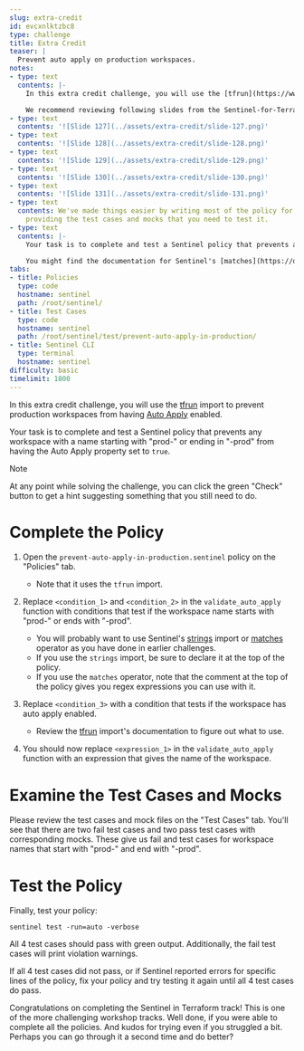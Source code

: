 ```yaml
---
slug: extra-credit
id: evcxnlktzbc8
type: challenge
title: Extra Credit
teaser: |
  Prevent auto apply on production workspaces.
notes:
- type: text
  contents: |-
    In this extra credit challenge, you will use the [tfrun](https://www.terraform.io/docs/cloud/sentinel/import/tfrun.html) import to prevent production workspaces from having [Auto Apply](https://www.terraform.io/docs/cloud/workspaces/settings.html#auto-apply-and-manual-apply) enabled.

    We recommend reviewing following slides from the Sentinel-for-Terraform-v4.pptx presentation.
- type: text
  contents: '![Slide 127](../assets/extra-credit/slide-127.png)'
- type: text
  contents: '![Slide 128](../assets/extra-credit/slide-128.png)'
- type: text
  contents: '![Slide 129](../assets/extra-credit/slide-129.png)'
- type: text
  contents: '![Slide 130](../assets/extra-credit/slide-130.png)'
- type: text
  contents: '![Slide 131](../assets/extra-credit/slide-131.png)'
- type: text
  contents: We've made things easier by writing most of the policy for you and by
    providing the test cases and mocks that you need to test it.
- type: text
  contents: |-
    Your task is to complete and test a Sentinel policy that prevents any workspace with a name starting with "prod-" or ending in "-prod" from having the Auto Apply property set to `true`.

    You might find the documentation for Sentinel's [matches](https://docs.hashicorp.com/sentinel/language/spec/#matches-operator) operator and [strings](https://docs.hashicorp.com/sentinel/imports/strings) import useful.
tabs:
- title: Policies
  type: code
  hostname: sentinel
  path: /root/sentinel/
- title: Test Cases
  type: code
  hostname: sentinel
  path: /root/sentinel/test/prevent-auto-apply-in-production/
- title: Sentinel CLI
  type: terminal
  hostname: sentinel
difficulty: basic
timelimit: 1800
---
```

<style>
  v {
    display: inline-flex;
    color: white;
    background-color: rgb(17, 158, 111);
    align-items: center;
    justify-content: center;
    font-size: 14px;
    padding: 10px;
    border-radius: 2px;
    height: 24px;
  }
  t {
    display: inline-flex;
    border-radius: 5px;
    background-color: rgba(30,38,55,1);
    color: rgba(151,159,175,1);
    padding: 2px 10px 2px 5px;
    font-size: 14px;
    letter-spacing: 1.2px;
    justify-content: center;
    height: 24px;
    align-items: center;
  }
  t > a img {
    display: inline-block;
    max-height: 24px;
  }
  c {
    display: flex;
    justify-content: center;
    border-radius: 5px;
    background-color: black;
  }
  c > img {
    max-width: 200px;
    max-height: 200px;
  }
</style>

In this extra credit challenge, you will use the [tfrun](https://www.terraform.io/docs/cloud/sentinel/import/tfrun.html) import to prevent production workspaces from having [Auto Apply](https://www.terraform.io/docs/cloud/workspaces/settings.html#auto-apply-and-manual-apply) enabled.

Your task is to complete and test a Sentinel policy that prevents any workspace with a name starting with "prod-" or ending in "-prod" from having the Auto Apply property set to `true`.

> [!NOTE]
> At any point while solving the challenge, you can click the green "Check" button to get a hint suggesting something that you still need to do.

Complete the Policy
===
1. Open the `prevent-auto-apply-in-production.sentinel` policy on the "Policies" tab.
    - Note that it uses the `tfrun` import.

2. Replace `<condition_1>` and `<condition_2>` in the `validate_auto_apply` function with conditions that test if the workspace name starts with "prod-" or ends with "-prod".
    - You will probably want to use Sentinel's [strings](https://docs.hashicorp.com/sentinel/imports/strings) import or [matches](https://docs.hashicorp.com/sentinel/language/spec/#matches-operator) operator as you have done in earlier challenges.
    - If you use the `strings` import, be sure to declare it at the top of the policy.
    - If you use the `matches` operator, note that the comment at the top of the policy gives you regex expressions you can use with it.

3. Replace `<condition_3>` with a condition that tests if the workspace has auto apply enabled.
    - Review the [tfrun](https://www.terraform.io/docs/cloud/sentinel/import/tfrun.html) import's documentation to figure out what to use.

4. You should now replace `<expression_1>` in the `validate_auto_apply` function with an expression that gives the name of the workspace.

Examine the Test Cases and Mocks
===
Please review the test cases and mock files on the "Test Cases" tab. You'll see that there are two fail test cases and two pass test cases with corresponding mocks. These give us fail and test cases for workspace names that start with "prod-" and end with "-prod".

Test the Policy
===
Finally, test your policy:
```
sentinel test -run=auto -verbose
```
All 4 test cases should pass with green output. Additionally, the fail test cases will print violation warnings.

If all 4 test cases did not pass, or if Sentinel reported errors for specific lines of the policy, fix your policy and try testing it again until all 4 test cases do pass.

Congratulations on completing the Sentinel in Terraform track! This is one of the more challenging workshop tracks.  Well done, if you were able to complete all the policies.  And kudos for trying even if you struggled a bit. Perhaps you can go through it a second time and do better?
